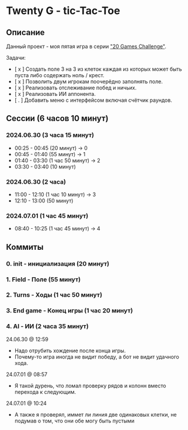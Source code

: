 # Twenty G - tic-Tac-Toe



## Описание

Данный проект - моя пятая игра в серии ["20 Games Challenge"](https://20_games_challenge.gitlab.io/challenge/).

Задачи:
- [ x ] Создать поле 3 на 3 из клеток каждая из которых может быть пуста либо содержать ноль / крест.
- [ x ] Позволить двум игрокам поочерёдно заполнять поле.
- [ x ] Реализовать отслеживание побед и ничьих.
- [ x ] Реализовать ИИ аппонента.
- [ . ] Добавить меню с интерфейсом включая счётчик раундов.



## Сессии (6 часов 10 минут)

### 2024.06.30 (3 часа 15 минут)

* 00:25 - 00:45 (20 минут) -> 0
* 00:45 - 01:40 (55 минут) -> 1
* 01:40 - 03:30 (1 час 50 минут) -> 2
* 03:30 - 03:40 (10 минут)

### 2024.06.30 (2 часа)

* 11:00 - 12:10 (1 час 10 минут) -> 3
* 12:10 - 13:00 (50 минут)

### 2024.07.01 (1 час 45 минут)

* 08:40 - 10:25 (1 час 45 минут) -> 4



## Коммиты

### 0. init - инициализация (20 минут)

### 1. Field - Поле (55 минут)

### 2. Turns - Ходы (1 час 50 минут)

### 3. End game - Конец игры (1 час 20 минут)

### 4. AI - ИИ (2 часа 35 минут)

24.06.30 @ 12:59
- Надо отрубить хождение после конца игры.
- Почему-то игра иногда не видит победу, а бот не видит удачного хода.

24.07.01 @ 08:57
 - Я такой дурень, что ломал проверку рядов и колонн вместо перехода к следующим.

24.07.01 @ 10:24
 - А также я проверял, иммет ли линия две одинаковых клетки, не подумав о том, что они обе могу быть пустыми
